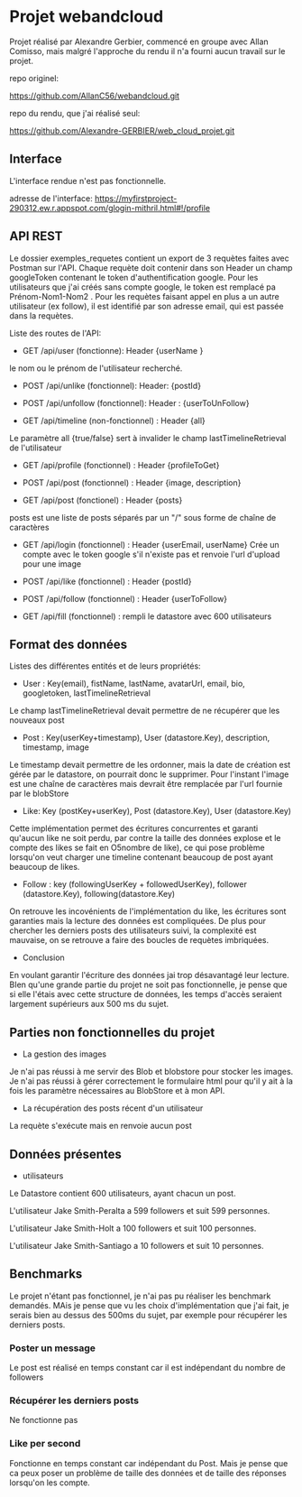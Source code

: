  # Projet webandcloud

Projet réalisé par Alexandre Gerbier, commencé en groupe avec Allan Comisso, mais malgré l'approche du rendu il n'a fourni aucun travail sur le projet.

repo originel:

https://github.com/AllanC56/webandcloud.git

repo du rendu, que j'ai réalisé seul:

https://github.com/Alexandre-GERBIER/web_cloud_projet.git

## Interface

L'interface rendue n'est pas fonctionnelle.

adresse de l'interface:
https://myfirstproject-290312.ew.r.appspot.com/glogin-mithril.html#!/profile

## API REST
Le dossier exemples_requetes contient un export de 3 requètes faites avec Postman sur l'API.
Chaque requète doit contenir dans son Header un champ googleToken contenant le token d'authentification google. 
Pour les utilisateurs que j'ai créés sans compte google, le token est remplacé pa
Prénom-Nom1-Nom2 . Pour les requètes faisant appel en plus a un autre utilisateur (ex follow), il est identifié par 
son adresse email, qui est passée dans la requètes.

Liste des routes de l'API:
* GET  /api/user (fonctionne): Header {userName }

le nom ou le prénom de l'utilisateur recherché.

* POST /api/unlike (fonctionnel): Header: {postId}

* POST /api/unfollow (fonctionnel): Header : {userToUnFollow}

* GET /api/timeline (non-fonctionnel) : Header {all} 

Le paramètre all {true/false} sert à invalider le champ lastTimelineRetrieval de l'utilisateur

*  GET /api/profile (fonctionnel) : Header {profileToGet}

* POST /api/post (fonctionnel) : Header {image, description}

* GET /api/post (fonctionel) : Header {posts} 

posts est une liste de posts séparés par un "/" sous forme de chaîne de caractères

* GET /api/login (fonctionnel) : Header {userEmail, userName} Crée un compte avec le token google s'il n'existe pas et renvoie l'url d'upload pour une image

* POST /api/like (fonctionnel) : Header {postId}

* POST /api/follow (fonctionnel) : Header {userToFollow}

* GET /api/fill (fonctionnel) : rempli le datastore avec 600 utilisateurs


## Format des données
Listes des différentes entités et de leurs propriétés:
* User : Key(email), fistName, lastName, avatarUrl, email, bio, googletoken, lastTimelineRetrieval

Le champ lastTimelineRetrieval devait permettre de ne récupérer que les nouveaux post

* Post : Key(userKey+timestamp), User (datastore.Key), description, timestamp, image

Le timestamp devait permettre de les ordonner, mais la date de création est gérée par le datastore, on pourrait donc le supprimer.
Pour l'instant l'image est une chaîne de caractères mais devrait être remplacée par l'url fournie par le blobStore

* Like:  Key (postKey+userKey), Post (datastore.Key), User (datastore.Key)

Cette implémentation permet des écritures concurrentes et garanti qu'aucun like ne soit perdu, par contre la taille des données explose
et le compte des likes se fait en O5nombre de like), ce qui pose problème lorsqu'on veut charger une timeline contenant 
beaucoup de post ayant beaucoup de likes.

* Follow :  key (followingUserKey + followedUserKey), follower (datastore.Key), following(datastore.Key)

On retrouve les incovénients de l'implémentation du like, les écritures sont garanties mais la lecture des données est compliquées.
De plus pour chercher les derniers posts des utilisateurs suivi, la complexité est mauvaise, on se retrouve a faire des
boucles de requètes imbriquées.


* Conclusion

En voulant garantir l'écriture des données jai trop désavantagé leur lecture. BIen qu'une grande partie du projet ne soit pas fonctionnelle, 
je pense que si elle l'étais avec cette structure de données, les temps d'accès seraient largement supérieurs aux 500 ms
du sujet.



## Parties non fonctionnelles du projet
* La gestion des images

Je n'ai pas réussi à me servir des Blob et blobstore pour stocker les images. Je n'ai pas réussi à gérer correctement le formulaire html pour qu'il y ait à la fois les paramètre nécessaires au BlobStore et à mon API.

* La récupération des posts récent d'un utilisateur

La requète s'exécute mais en renvoie aucun post

## Données présentes
* utilisateurs

Le Datastore contient 600 utilisateurs, ayant chacun un post. 

L'utilisateur Jake Smith-Peralta a 599 followers et suit 599 personnes.

L'utilisateur Jake Smith-Holt a 100 followers et suit 100 personnes.

L'utilisateur Jake Smith-Santiago a 10 followers et suit 10 personnes.

## Benchmarks

Le projet n'étant pas fonctionnel, je n'ai pas pu réaliser les benchmark demandés. MAis je pense que vu les choix d'implémentation
que j'ai fait, je serais bien au dessus des 500ms du sujet, par exemple pour récupérer les derniers posts.  

### Poster un message
Le post est réalisé en temps constant car il est indépendant du nombre de followers

### Récupérer les derniers posts
Ne fonctionne pas

### Like per second
Fonctionne en temps constant car indépendant du Post. Mais je pense que ca peux poser un problème de 
taille des données et de taille des réponses lorsqu'on les compte.